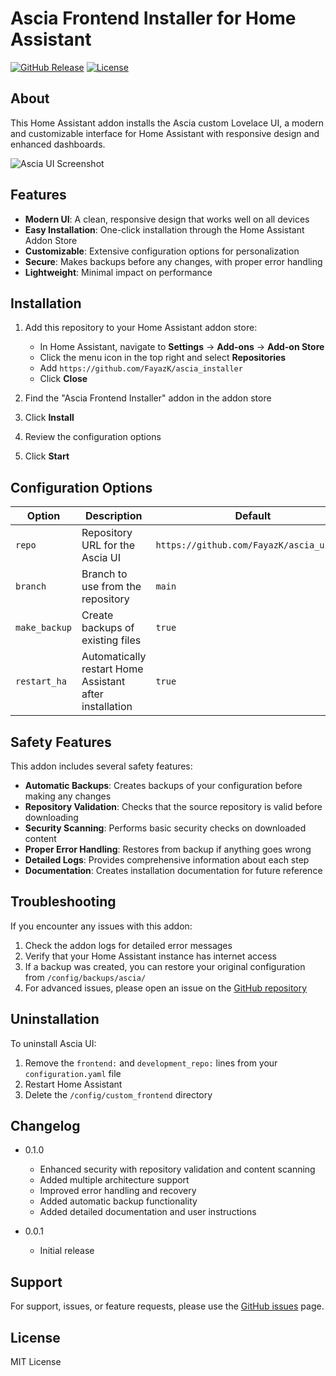 # Ascia Frontend Installer for Home Assistant

[![GitHub Release][releases-shield]][releases]
[![License][license-shield]](LICENSE)

## About

This Home Assistant addon installs the Ascia custom Lovelace UI, a modern and customizable interface for Home Assistant with responsive design and enhanced dashboards.

![Ascia UI Screenshot](https://via.placeholder.com/800x450.png?text=Ascia+UI+Screenshot)

## Features

- **Modern UI**: A clean, responsive design that works well on all devices
- **Easy Installation**: One-click installation through the Home Assistant Addon Store
- **Customizable**: Extensive configuration options for personalization
- **Secure**: Makes backups before any changes, with proper error handling
- **Lightweight**: Minimal impact on performance

## Installation

1. Add this repository to your Home Assistant addon store:
   - In Home Assistant, navigate to **Settings** → **Add-ons** → **Add-on Store**
   - Click the menu icon in the top right and select **Repositories**
   - Add `https://github.com/FayazK/ascia_installer`
   - Click **Close**

2. Find the "Ascia Frontend Installer" addon in the addon store
3. Click **Install**
4. Review the configuration options
5. Click **Start**

## Configuration Options

| Option | Description | Default |
|--------|-------------|---------|
| `repo` | Repository URL for the Ascia UI | `https://github.com/FayazK/ascia_ui.git` |
| `branch` | Branch to use from the repository | `main` |
| `make_backup` | Create backups of existing files | `true` |
| `restart_ha` | Automatically restart Home Assistant after installation | `true` |

## Safety Features

This addon includes several safety features:

- **Automatic Backups**: Creates backups of your configuration before making any changes
- **Repository Validation**: Checks that the source repository is valid before downloading
- **Security Scanning**: Performs basic security checks on downloaded content
- **Proper Error Handling**: Restores from backup if anything goes wrong
- **Detailed Logs**: Provides comprehensive information about each step
- **Documentation**: Creates installation documentation for future reference

## Troubleshooting

If you encounter any issues with this addon:

1. Check the addon logs for detailed error messages
2. Verify that your Home Assistant instance has internet access
3. If a backup was created, you can restore your original configuration from `/config/backups/ascia/`
4. For advanced issues, please open an issue on the [GitHub repository](https://github.com/FayazK/ascia_installer/issues)

## Uninstallation

To uninstall Ascia UI:

1. Remove the `frontend:` and `development_repo:` lines from your `configuration.yaml` file
2. Restart Home Assistant
3. Delete the `/config/custom_frontend` directory

## Changelog

- 0.1.0
  - Enhanced security with repository validation and content scanning
  - Added multiple architecture support
  - Improved error handling and recovery
  - Added automatic backup functionality
  - Added detailed documentation and user instructions

- 0.0.1
  - Initial release

## Support

For support, issues, or feature requests, please use the [GitHub issues](https://github.com/FayazK/ascia_installer/issues) page.

## License

MIT License

[releases-shield]: https://img.shields.io/github/release/FayazK/ascia_installer.svg
[releases]: https://github.com/FayazK/ascia_installer/releases
[license-shield]: https://img.shields.io/github/license/FayazK/ascia_installer.svg
